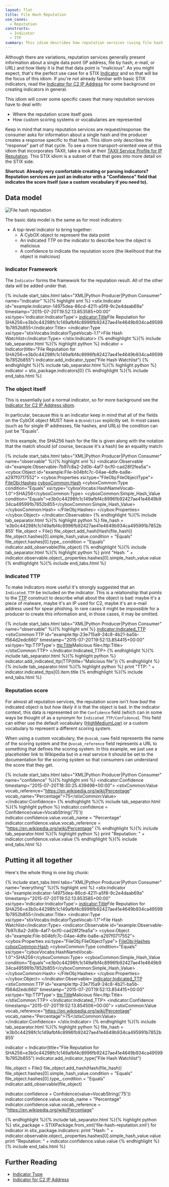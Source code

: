 ```yaml
---
layout: flat
title: File Hash Reputation
use_cases:
  - Reputation
constructs:
  - Indicator
  - TTP
summary: This idiom describes how reputation services (using file hash as an example) can be represented in STIX
---
```


Although there are variations, reputation services generally present information about a single data point (IP address, file by hash, e-mail, or URL) and how likely it is that that data point is "malicious". As you might expect, that's the perfect use case for a STIX [Indicator](/data-model/{{site.current_version}}/indicator/IndicatorType) and so that will be the focus of this idiom. If you're not already familiar with basic STIX indicators, read the [Indicator for C2 IP Address](/documentation/idioms/c2-indicator) for some background on creating indicators in general.

This idiom will cover some specific cases that many reputation services have to deal with:

- Where the reputation score itself goes
- How custom scoring systems or vocabularies are represented

Keep in mind that many reputation services are request/response: the consumer asks for information about a single hash and the producer creates a response specific to that hash. This idiom only describes the "response" part of that cycle. To see a more transport-oriented view of this idiom that incorporates TAXII, take a look at their [TAXII Service Profile for IP Reputation](http://taxiiproject.github.io/documentation/service-profiles/file-hash-rep/). This STIX idiom is a subset of that that goes into more detail on the STIX side.

**Shortcut: Already very comfortable creating or parsing indicators? Reputation services are just an indicator with a "Confidence" field that indicates the score itself (use a custom vocabulary if you need to).**

## Data model

<img src="diagram.png" alt="File hash reputation" class="aside-text" />

The basic data model is the same as for most indicators:

- A top-level indicator to bring together:
  - A CybOX object to represent the data point
  - An indicated TTP on the indicator to describe how the object is malicious
  - A confidence to indicate the reputation score (the likelihood that the object is malicious)

<div style="clear: both; width:100%"></div>

### Indicator Framework

The `Indicator` forms the framework for the reputation result. All of the other data will be added under that.

{% include start_tabs.html tabs="XML|Python Producer|Python Consumer" name="indicator" %}{% highlight xml %}
<stix:Indicator id="example:indicator-14975dea-86cd-4211-a5f8-9c2e4daab69a" timestamp="2015-07-20T19:52:13.853585+00:00" xsi:type='indicator:IndicatorType'>
    <indicator:Title>File Reputation for SHA256=e3b0c44298fc1c149afbf4c8996fb92427ae41e4649b934ca495991b7852b855</indicator:Title>
    <indicator:Type xsi:type="stixVocabs:IndicatorTypeVocab-1.1">File Hash Watchlist</indicator:Type>
</stix:Indicator>
{% endhighlight %}{% include tab_separator.html %}{% highlight python %}
indicator = Indicator(title="File Reputation for SHA256=e3b0c44298fc1c149afbf4c8996fb92427ae41e4649b934ca495991b7852b855")
indicator.add_indicator_type("File Hash Watchlist")
{% endhighlight %}{% include tab_separator.html %}{% highlight python %}
indicator = stix_package.indicators[0]
{% endhighlight %}{% include end_tabs.html %}

### The object itself

This is essentially just a normal indicator, so for more background see the [Indicator for C2 IP Address idiom](/documentation/idioms/c2-indicator/).

In particular, because this is an indicator keep in mind that all of the fields on the CybOX object MUST have a `@condition` explicitly set. In most cases (such as for single IP addresses, file hashes, and URLs) the condition can just be "Equals".

In this example, the SHA256 hash for the file is given along with the notation that the match should (of course, because it's a hash) be an equality match:

{% include start_tabs.html tabs="XML|Python Producer|Python Consumer" name="observable" %}{% highlight xml %}
<indicator:Observable id="example:Observable-7b97c8a2-2d0b-4af7-bcf0-cad28f2fea5a">
    <cybox:Object id="example:File-b04bfc7c-04ae-4dfe-ba8e-a297f0717552">
        <cybox:Properties xsi:type="FileObj:FileObjectType">
            <FileObj:Hashes>
                <cyboxCommon:Hash>
                    <cyboxCommon:Type condition="Equals" xsi:type="cyboxVocabs:HashNameVocab-1.0">SHA256</cyboxCommon:Type>
                    <cyboxCommon:Simple_Hash_Value condition="Equals">e3b0c44298fc1c149afbf4c8996fb92427ae41e4649b934ca495991b7852b855</cyboxCommon:Simple_Hash_Value>
                </cyboxCommon:Hash>
            </FileObj:Hashes>
        </cybox:Properties>
    </cybox:Object>
</indicator:Observable>
{% endhighlight %}{% include tab_separator.html %}{% highlight python %}
file_hash = 'e3b0c44298fc1c149afbf4c8996fb92427ae41e4649b934ca495991b7852b855'
file_object = File()
file_object.add_hash(Hash(file_hash))
file_object.hashes[0].simple_hash_value.condition = "Equals"
file_object.hashes[0].type_.condition = "Equals"
indicator.add_observable(file_object)
{% endhighlight %}{% include tab_separator.html %}{% highlight python %}
print "Hash: " + indicator.observable.object_.properties.hashes[0].simple_hash_value.value
{% endhighlight %}{% include end_tabs.html %}

### Indicated TTP

To make indicators more useful it's strongly suggested that an `Indicated_TTP` be included on the indicator. This is a relationship that points to the [TTP](/data-model/{{site.current_version}}/ttp/TTPType) construct to describe what about the object is bad: maybe it's a piece of malware, maybe it's an IP used for C2, maybe it's an e-mail address used for spear phishing. In rare cases it might be impossible for a producer to create this information and, in those cases, it may be omitted.

{% include start_tabs.html tabs="XML|Python Producer|Python Consumer" name="observable" %}{% highlight xml %}
<indicator:Indicated_TTP>
    <stixCommon:TTP id="example:ttp-23e715a9-24c8-4b21-ba5b-f564d2edc660" timestamp="2015-07-20T19:52:13.854415+00:00" xsi:type='ttp:TTPType'>
        <ttp:Title>Malicious file</ttp:Title>
    </stixCommon:TTP>
</indicator:Indicated_TTP>
{% endhighlight %}{% include tab_separator.html %}{% highlight python %}
indicator.add_indicated_ttp(TTP(title="Malicious file"))
{% endhighlight %}{% include tab_separator.html %}{% highlight python %}
print "TTP: " + indicator.indicated_ttps[0].item.title
{% endhighlight %}{% include end_tabs.html %}

### Reputation score

For almost all reputation services, the reputation score isn't _how bad_ the indicated object is but _how likely it is_ that the object is bad. In the indicator context, this data is represented on the `Confidence` field (which can in some ways be thought of as a synonym for `Indicated_TTP/Confidence`). This field can either use the default vocabulary ([HighMediumLow](/data-model/{{site.current_version}}/stixVocabs/HighMediumLowVocab-1.0/)) or a custom vocabulary to represent a different scoring system.

When using a custom vocabulary, the `@vocab_name` field represents the name of the scoring system and the `@vocab_reference` field represents a URL to something that defines the scoring system. In this example, we just use a placeholder link to Wikipedia but in a real service it should be set to the documentation for the scoring system so that consumers can understand the score that they get.

{% include start_tabs.html tabs="XML|Python Producer|Python Consumer" name="confidence" %}{% highlight xml %}
<indicator:Confidence timestamp="2015-07-20T18:30:25.439498+00:00">
    <stixCommon:Value vocab_reference="https://en.wikipedia.org/wiki/Percentage" vocab_name="Percentage">75</stixCommon:Value>
</indicator:Confidence>
{% endhighlight %}{% include tab_separator.html %}{% highlight python %}
indicator.confidence = Confidence(value=VocabString('75'))
indicator.confidence.value.vocab_name = "Percentage"
indicator.confidence.value.vocab_reference = "https://en.wikipedia.org/wiki/Percentage"
{% endhighlight %}{% include tab_separator.html %}{% highlight python %}
print "Reputation: " + indicator.confidence.value.value
{% endhighlight %}{% include end_tabs.html %}

## Putting it all together

Here's the whole thing in one big chunk:

{% include start_tabs.html tabs="XML|Python Producer|Python Consumer" name="everything" %}{% highlight xml %}
<stix:Indicator id="example:indicator-14975dea-86cd-4211-a5f8-9c2e4daab69a" timestamp="2015-07-20T19:52:13.853585+00:00" xsi:type='indicator:IndicatorType'>
    <indicator:Title>File Reputation for SHA256=e3b0c44298fc1c149afbf4c8996fb92427ae41e4649b934ca495991b7852b855</indicator:Title>
    <indicator:Type xsi:type="stixVocabs:IndicatorTypeVocab-1.1">File Hash Watchlist</indicator:Type>
    <indicator:Observable id="example:Observable-7b97c8a2-2d0b-4af7-bcf0-cad28f2fea5a">
        <cybox:Object id="example:File-b04bfc7c-04ae-4dfe-ba8e-a297f0717552">
            <cybox:Properties xsi:type="FileObj:FileObjectType">
                <FileObj:Hashes>
                    <cyboxCommon:Hash>
                        <cyboxCommon:Type condition="Equals" xsi:type="cyboxVocabs:HashNameVocab-1.0">SHA256</cyboxCommon:Type>
                        <cyboxCommon:Simple_Hash_Value condition="Equals">e3b0c44298fc1c149afbf4c8996fb92427ae41e4649b934ca495991b7852b855</cyboxCommon:Simple_Hash_Value>
                    </cyboxCommon:Hash>
                </FileObj:Hashes>
            </cybox:Properties>
        </cybox:Object>
    </indicator:Observable>
    <indicator:Indicated_TTP>
        <stixCommon:TTP id="example:ttp-23e715a9-24c8-4b21-ba5b-f564d2edc660" timestamp="2015-07-20T19:52:13.854415+00:00" xsi:type='ttp:TTPType'>
            <ttp:Title>Malicious file</ttp:Title>
        </stixCommon:TTP>
    </indicator:Indicated_TTP>
    <indicator:Confidence timestamp="2015-07-20T19:52:13.854506+00:00">
        <stixCommon:Value vocab_reference="https://en.wikipedia.org/wiki/Percentage" vocab_name="Percentage">75</stixCommon:Value>
    </indicator:Confidence>
</stix:Indicator>
{% endhighlight %}{% include tab_separator.html %}{% highlight python %}
file_hash = 'e3b0c44298fc1c149afbf4c8996fb92427ae41e4649b934ca495991b7852b855'

indicator = Indicator(title="File Reputation for SHA256=e3b0c44298fc1c149afbf4c8996fb92427ae41e4649b934ca495991b7852b855")
indicator.add_indicator_type("File Hash Watchlist")

file_object = File()
file_object.add_hash(Hash(file_hash))
file_object.hashes[0].simple_hash_value.condition = "Equals"
file_object.hashes[0].type_.condition = "Equals"
indicator.add_observable(file_object)

indicator.confidence = Confidence(value=VocabString('75'))
indicator.confidence.value.vocab_name = "Percentage"
indicator.confidence.value.vocab_reference = "https://en.wikipedia.org/wiki/Percentage"

{% endhighlight %}{% include tab_separator.html %}{% highlight python %}
stix_package = STIXPackage.from_xml('file-hash-reputation.xml')
for indicator in stix_package.indicators:
  print "Hash: " + indicator.observable.object_.properties.hashes[0].simple_hash_value.value
  print "Reputation: " + indicator.confidence.value.value
{% endhighlight %}{% include end_tabs.html %}


## Further Reading

* [Indicator Type](/data-model/{{site.current_version}}/indicator/IndicatorType)
* [Indicator for C2 IP Address](/documentation/idioms/c2-indicator)
